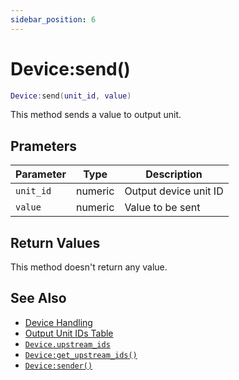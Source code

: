 ```yaml
---
sidebar_position: 6
---
```


# Device:send()
```lua
Device:send(unit_id, value)
```
This method sends a value to output unit.


## Prameters
|Parameter|Type|Description|
|-|-|-|
|`unit_id`|numeric|Output device unit ID|
|`value`|numeric|Value to be sent|


## Return Values
This method doesn't return any value.

## See Also
- [Device Handling](/guide/device)
- [Output Unit IDs Table](/guide/device/#output-unit-ids-table)
- [`Device.upstream_ids`](/libs/mapper/Device/Device_upstream_ids)
- [`Device:get_upstream_ids()`](/libs/mapper/Device/Device-get_upstream_ids)
- [`Device:sender()`](/libs/mapper/Device/Device-sender)
